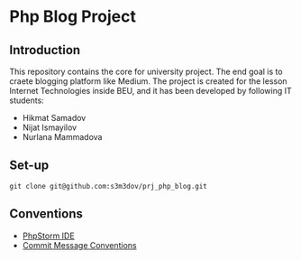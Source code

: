 # Php Blog Project

## Introduction
This repository contains the core for university project. The end goal is to craete blogging platform like Medium.
The project is created for the lesson Internet Technologies inside BEU, and it has been developed by following IT students:
* Hikmat Samadov
* Nijat Ismayilov
* Nurlana Mammadova

## Set-up
```
git clone git@github.com:s3m3dov/prj_php_blog.git
```

## Conventions
* [PhpStorm IDE](https://www.jetbrains.com/phpstorm/)
* [Commit Message Conventions](https://www.conventionalcommits.org/en/v1.0.0/)
